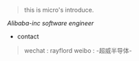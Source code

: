 

> this is micro's introduce.

*Alibaba-inc*
*software engineer*

- contact  
> wechat : rayflord
> weibo : -超威半导体-
